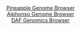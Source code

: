 <div id="Pineapple_Genome_Browser" align="center">
  <a href="https://igv.org/app/?sessionURL=blob:zZJdb5swGEb_i6VWm0QAmwIFqZqSpu2atE2_SLpUFTJgwC3YxDbQNsp_n1dt2k0nNRebJnFhXhn8PMdnDToiJOUMhACZ0DUhBAaQJe9vcN1U5ALXRIIwx5UkBhAkJ4KwlIBwDXIsFY6uz_SXpVKNDC2LqmZQY1ZwUzomrvErZ7iXZspr65BXFU64wIoLaY0E7rhFi27QkwQ3janPdkzXyrDCFq6akjPJrYawIu71_.Jfo7ggjNckrttK0bcAsc6jM2Zmjr8MFzfDNCVSTsnLaXYwnJ4O585RtDzxDpfR7Osi8ha7N7RgWLWCHARo1brnT2hU7KARKsfseIrKs3JycRLtoONixxnvHj03VBB5AH2473g.cvc0HMoy8vw_9dYP3bI7bPlkvhTenX_5eFlkyfTbnRfNs2ic9u_2dsHGABVPW.0CSEvhh9A2HNszXOQNfizhvmHbgaYjOAXh_YMBlMDpk95.vwbqpdHGAElW7Zs8BuAiIwKEg8C2fRgEGqy_ZwcB3Bhr0Irq76E9jq4D30ZDhLw4p5XSOmexZI00MWNml.Zm8boly6Qbe94UHT3f8sk4erzQNl2tSmc5dWdu.geaBtCHv12grvqRTP_Eu48EMVWyrWyemM8Wj8msYr0_uoK8zIrV_PC2Ss_238Xj6bLbocm5qLHS._VEv_70rcOCYqb0oKOSJrSi6mWhKfIehBA5WluQ8oprD4Eokk.2YRvQtT__1tPZPGy.Aw--">Pineapple Genome Browser</a>
</div>
<div id="Alphonso_Genome_Browser" align="center">
  <a href="https://igv.org/app/?sessionURL=blob:zZJda9swFIb_i6BlA8efiR0bynDbtCtJutLEMWsp5tiWHW22pEhy0iTkv08tG7tZobnYGPhCPsjW.z569miNhSSMogi5pjMwHQcZSC7ZZgYtb_AttFiiqIJGYgMJXGGBaYFRtEcVSAXJ_UR_uVSKy8iyiOK9FmjNTOmZ0MKOUdhIs2CtdcGaBnImQDEhrXMBa2aRet3b4Bw4N_XZnjmwSlBgQcOXjEpmcUzrbKP_l_0aZTWmrMVZ2zWKvAbIdB6dsTQr.BSns7gosJRjvL0pz.LxTbzwRsnDtX_xkHz5nCZ.ejojNQXVCXx2eZfG3WoHczlyFjD5Wp64V_PZeNPc4cXoxLs8HT1zIrA8cwJn6PmB2x9qNISW.Pl_aq0fcmRzkDepLktcPrsVrJ9PYwZlKUr3xD1Pp291PxioYUWnbUDFUgSRYxue7RsD1..9LJ2hYduhJiQYQdHjk4GUgOK73v64R2rLtTNI4lX3qo.BmCixQFEvtO3ACUN30A_6dhg6B2OPOtH8PbxXyX0Y2G7sun5WkUZpoctMUi5NoNRcF5VZ747k6YlZkNNwMrrt.teEN5za022lYa66i.Efab5w0oe_XqKu.p5M_8S99wQxVX6scBOK591UtM95jOMy.NZ3x37Mz3caUZK8Ceg4OBUTLSi9X0_060_j1iAIUKUHayJJThqitqnmyDYoclxPi4sK1jBtIhJ1_sE2bMMZ2B9_C.odng4_AA--">Alphonso Genome Browser</a>
</div>


<div id="DAF_Genomics_Browser" align="center">
  <a href="https://igv.org/app/?sessionURL=blob:tZFra9swFIb_iyD95JtsxzcIw.3iLSRpSDM3W0oJin0ce7MsV5KbtiH_vcJrGezCGHQgCYlzeV.d54jugYuKNShCtoGHBsZIQ6JkhxWhbQ2XhIJAUUFqARriUACHJgMUHVFBhCTp1UxVllK2IjLNnBT6HhpGq0wYwjFIqwvWyRJUqm4bhJIn1pCDMDJGVbIkJqnbkjWCmSTLQAjdMlto9tsDUcdrbNu3hC3taln1qltlQhnLjYIot1WTw8NfjPwHZbWqd_F6Fff1U3ic5KN4OomvnXG6.eBdbNLFx3Xqrc9W1b4hsuMw2iSBnM_OKV8cvizngVxfSPh8P7ATtkuXA.f92fihrTiIEfZx4Hg.9gJ00lDNsk5BQFnJcYRdzbcDzXZd_eXqDD01Bc4qFN3cakhykn1T6TdHJB9bhQoJuOt6ahpiPAeOIj20LB.HoT10fdcKQ3zSjqjj9RuzTNKr0Lfs2LY9Y0eo0i.quh.gEvo1.FYgf.qs9r.CKvD86.Rp8UnOlrsxL6ZLr2oH9vldcpl02W9Bhcr_Hz9WME6JVKHvzxcspFZ6FBr5g4tzuj09Aw--">DAF Genomics Browser</a>
</div>
